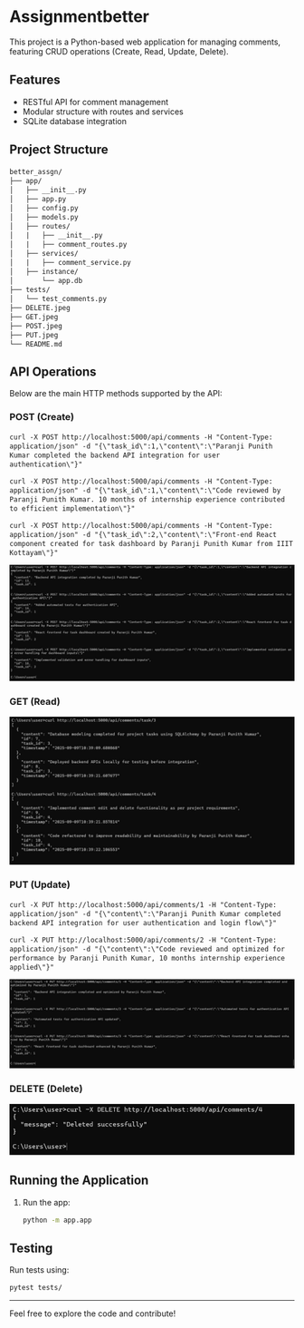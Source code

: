 # Assignmentbetter

This project is a Python-based web application for managing comments, featuring CRUD operations (Create, Read, Update, Delete).

## Features
- RESTful API for comment management
- Modular structure with routes and services
- SQLite database integration

## Project Structure
```
better_assgn/
├── app/
│   ├── __init__.py
│   ├── app.py
│   ├── config.py
│   ├── models.py
│   ├── routes/
│   |   ├── __init__.py
│   |   ├── comment_routes.py
│   ├── services/
│   |   ├── comment_service.py
│   ├── instance/
│       └── app.db
├── tests/
│   └── test_comments.py
├── DELETE.jpeg
├── GET.jpeg
├── POST.jpeg
├── PUT.jpeg
└── README.md
```

## API Operations

Below are the main HTTP methods supported by the API:

### POST (Create)

``` 
curl -X POST http://localhost:5000/api/comments -H "Content-Type: application/json" -d "{\"task_id\":1,\"content\":\"Paranji Punith Kumar completed the backend API integration for user authentication\"}"
```
```
curl -X POST http://localhost:5000/api/comments -H "Content-Type: application/json" -d "{\"task_id\":1,\"content\":\"Code reviewed by Paranji Punith Kumar. 10 months of internship experience contributed to efficient implementation\"}"
```
```
curl -X POST http://localhost:5000/api/comments -H "Content-Type: application/json" -d "{\"task_id\":2,\"content\":\"Front-end React component created for task dashboard by Paranji Punith Kumar from IIIT Kottayam\"}"
```

![POST](POST.jpeg)

### GET (Read)
![GET](GET.jpeg)

### PUT (Update)

```
curl -X PUT http://localhost:5000/api/comments/1 -H "Content-Type: application/json" -d "{\"content\":\"Paranji Punith Kumar completed backend API integration for user authentication and login flow\"}"
```
```
curl -X PUT http://localhost:5000/api/comments/2 -H "Content-Type: application/json" -d "{\"content\":\"Code reviewed and optimized for performance by Paranji Punith Kumar, 10 months internship experience applied\"}"
```

![PUT](PUT.jpeg)

### DELETE (Delete)
![DELETE](DELETE.jpeg)

## Running the Application
1. Run the app:
   ```bash
   python -m app.app
   ```

## Testing

Run tests using:
```bash
pytest tests/
```

---

Feel free to explore the code and contribute!

